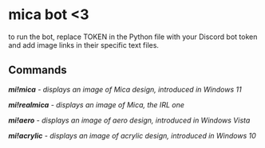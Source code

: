 # mica bot <3

to run the bot, replace TOKEN in the Python file with your Discord bot token and add image links in their specific text files.

## Commands
***mi!mica** - displays an image of Mica design, introduced in Windows 11*

***mi!realmica** - displays an image of Mica, the IRL one*

***mi!aero** - displays an image of aero design, introduced in Windows Vista*

***mi!acrylic** - displays an image of acrylic design, introduced in Windows 10*

